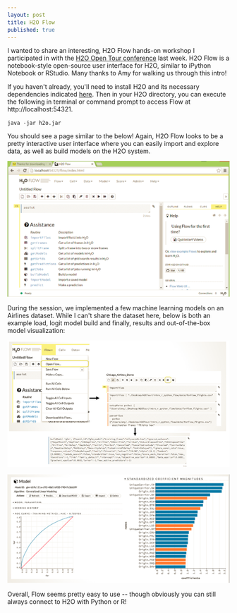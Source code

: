 ```yaml
---
layout: post
title: H2O Flow
published: true
---
```


I wanted to share an interesting, H2O Flow hands-on workshop I participated in with the [H2O Open Tour conference](http://open.h2o.ai/) last week. H2O Flow is a notebook-style open-source user interface for H2O, similar to iPython Notebook or RStudio. Many thanks to Amy for walking us through this intro!

If you haven't already, you'll need to install H2O and its necessary dependencies indicated [here](http://www.h2o.ai/download/h2o/choose). Then in your H2O directory, you can execute the following in terminal or command prompt to access Flow at http://localhost:54321. 

```
java -jar h2o.jar
```

You should see a page similar to the below! Again, H2O Flow looks to be a pretty interactive user interface where you can easily import and explore data, as well as build models on the H2O system.


![Flow Initial Page Screenshot](/images/Flow_initialpage.png "Flow Initial Page Screenshot")


During the session, we implemented a few machine learning models on an Airlines dataset. While I can't share the dataset here, below is both an example load, logit model build and finally, results and out-of-the-box model visualization: 

![Flow Steps Screenshot](/images/Flow_steps.png "Flow Model Steps Screenshot")

![Flow Model Results Screenshot](/images/Flow_modelresults.png "Flow Model Results Screenshot")


Overall, Flow seems pretty easy to use -- though obviously you can still always connect to H2O with Python or R! 




